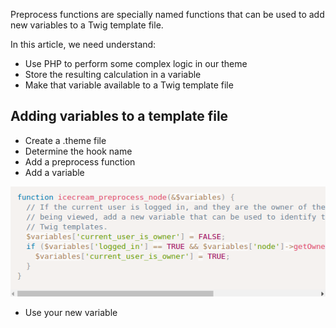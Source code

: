 Preprocess functions are specially named functions that can be used to add new variables to a Twig template file.

In this article, we need understand:

* Use PHP to perform some complex logic in our theme
* Store the resulting calculation in a variable
* Make that variable available to a Twig template file

## Adding variables to a template file

* Create a .theme file
* Determine the hook name
* Add a preprocess function
* Add a variable

![](/assets/add_variable_template.png)

* Use your new variable



